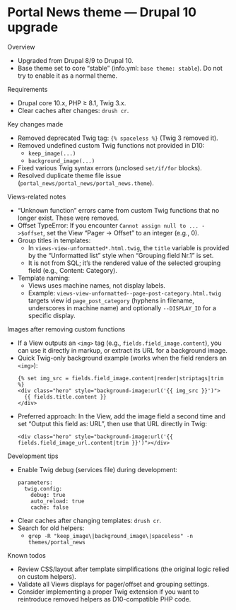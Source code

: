# Portal News theme — Drupal 10 upgrade

Overview
- Upgraded from Drupal 8/9 to Drupal 10.
- Base theme set to core “stable” (info.yml: `base theme: stable`). Do not try to enable it as a normal theme.

Requirements
- Drupal core 10.x, PHP ≥ 8.1, Twig 3.x.
- Clear caches after changes: `drush cr`.

Key changes made
- Removed deprecated Twig tag: `{% spaceless %}` (Twig 3 removed it).
- Removed undefined custom Twig functions not provided in D10:
  - `keep_image(...)`
  - `background_image(...)`
- Fixed various Twig syntax errors (unclosed `set/if/for` blocks).
- Resolved duplicate theme file issue (`portal_news/portal_news/portal_news.theme`).

Views-related notes
- “Unknown function” errors came from custom Twig functions that no longer exist. These were removed.
- Offset TypeError: If you encounter `Cannot assign null to ... ->$offset`, set the View “Pager → Offset” to an integer (e.g., 0).
- Group titles in templates:
  - In `views-view-unformatted*.html.twig`, the `title` variable is provided by the “Unformatted list” style when “Grouping field Nr.1” is set.
  - It is not from SQL; it’s the rendered value of the selected grouping field (e.g., Content: Category).
- Template naming:
  - Views uses machine names, not display labels.
  - Example: `views-view-unformatted--page-post-category.html.twig` targets view id `page_post_category` (hyphens in filename, underscores in machine name) and optionally `--DISPLAY_ID` for a specific display.

Images after removing custom functions
- If a View outputs an `<img>` tag (e.g., `fields.field_image.content`), you can use it directly in markup, or extract its URL for a background image.
- Quick Twig-only background example (works when the field renders an `<img>`):
  ```
  {% set img_src = fields.field_image.content|render|striptags|trim %}
  <div class="hero" style="background-image:url('{{ img_src }}')">
    {{ fields.title.content }}
  </div>
  ```
- Preferred approach: In the View, add the image field a second time and set “Output this field as: URL”, then use that URL directly in Twig:
  ```
  <div class="hero" style="background-image:url('{{ fields.field_image_url.content|trim }}')"></div>
  ```

Development tips
- Enable Twig debug (services file) during development:
  ```
  parameters:
    twig.config:
      debug: true
      auto_reload: true
      cache: false
  ```
- Clear caches after changing templates: `drush cr`.
- Search for old helpers:
  - `grep -R "keep_image\|background_image\|spaceless" -n themes/portal_news`

Known todos
- Review CSS/layout after template simplifications (the original logic relied on custom helpers).
- Validate all Views displays for pager/offset and grouping settings.
- Consider implementing a proper Twig extension if you want to reintroduce removed helpers as D10-compatible PHP code.
